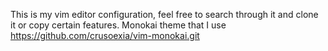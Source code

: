 This is my vim editor configuration, feel free to search through it and clone it or copy certain features.
Monokai theme that I use https://github.com/crusoexia/vim-monokai.git
